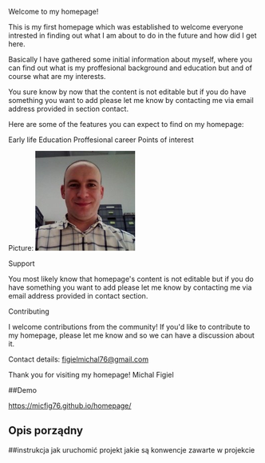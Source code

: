 
Welcome to my homepage! 

This is my first homepage which was established to welcome everyone intrested in finding out what I am about to do in the future and how did I get here.


Basically I have gathered some initial information about myself, where you can find out what is my proffesional background and education but and of course what are my interests.


You sure know by now that the content is not editable but if you do have something you want to add please let me know by contacting me via email address provided in section contact.


Here are some of the features you can expect to find on my homepage:

Early life
Education
Proffesional career
Points of interest 

Picture:
![Michal](images/mojezdjecie.jpg)


Support

You most likely know that homepage's content is not editable but if you do have something you want to add please let me know by contacting me via email address provided in contact section.


Contributing

I welcome contributions from the community! If you'd like to contribute to my homepage, please let me know and so we can have a discussion about it.

Contact details:
figielmichal76@gmail.com


Thank you for visiting my homepage!
Michal Figiel 


##Demo 

https://micfig76.github.io/homepage/

## Opis porządny 

##instrukcja jak uruchomić projekt jakie są konwencje zawarte w projekcie

